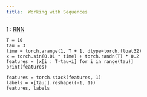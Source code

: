```yaml
---
title:  Working with Sequences
---
```


1
: [RNN](https://d2l.ai/chapter_recurrent-neural-networks/sequence.html)


```
T = 10
tau = 3
time = torch.arange(1, T + 1, dtype=torch.float32)
x = torch.sin(0.01 * time) + torch.randn(T) * 0.2
features = [x[i : T-tau+i] for i in range(tau)]
print(features)

features = torch.stack(features, 1)
labels = x[tau:].reshape((-1, 1))
features, labels
```
